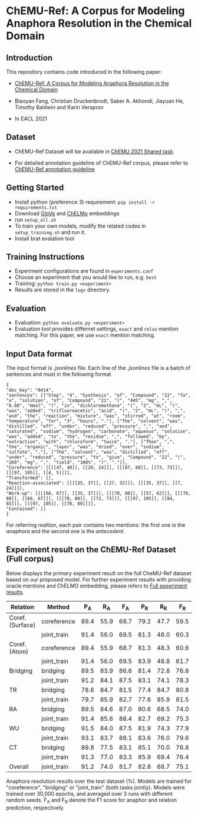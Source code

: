 # ChEMU-Ref: A Corpus for Modeling Anaphora Resolution in the Chemical Domain

## Introduction

This repository contains code introduced in the following paper:

- [ChEMU-Ref: A Corpus for Modeling Anaphora Resolution in the Chemical Domain](https://www.aclweb.org/anthology/2021.eacl-main.116/)

- Biaoyan Fang, Christian Druckenbrodt, Saber A. Akhondi, Jiayuan He, Timothy Baldwin and Karin Verspoor

- In EACL 2021

## Dataset 

- ChEMU-Ref Dataset will be available in [ChEMU 2021 Shared task](http://chemu.eng.unimelb.edu.au/).

- For detailed annotation guideline of ChEMU-Ref corpus, please refer to [ChEMU-Ref annotation guideline](https://data.mendeley.com/datasets/r28xxr6p92)


## Getting Started 
- Install python (preference 3) requirement: `pip install -r requirements.txt`
- Download [GloVe](http://nlp.stanford.edu/data/glove.840B.300d.zip) and [ChELMo](https://github.com/zenanz/ChemPatentEmbeddings) embeddings
- run `setup_all.sh`
- To train your own models, modify the related codes in `setup_training.sh` and run it.
- Install brat evalation tool 

## Training Instructions
- Experiment configurations are found in `experiments.conf`
- Choose an experiment that you would like to run, e.g. `best`
- Training: `python train.py <experiment>`
- Results are stored in the `logs` directory.

## Evaluation
- Evaluation: `python evaluate.py <experiment>`
- Evaluation tool provides differnet settings, `exact` and `relax` mention matching. For this paper, we use `exact` mention matching.

## Input Data format
The input format is *.jsonlines* file. Each line of the *.jsonlines* file is a batch of sentences and must in the following format
```
{
"doc_key": "0414", 
"sentences": [["Step", "4", "Synthesis", "of", "Compound", "22", "To", "a", "solution", "of", "Compound", "21", "(", "445", "mg", ",", "0.88", "mmol", ")", "in", "dichloromethane", "(", "2", "mL", ")", "was", "added", "trifluoroacetic", "acid", "(", "2", "mL", ")", ",", "and", "the", "reaction", "mixture", "was", "stirred", "at", "room", "temperature", "for", "3", "hours", "."], ["The", "solvent", "was", "distilled", "off", "under", "reduced", "pressure", ",", "and", "saturated", "sodium", "hydrogen", "carbonate", "aqueous", "solution", "was", "added", "to", "the", "residue", ",", "followed", "by", "extraction", "with", "chloroform", "twice", "."], ["Then", ",", "the", "organic", "layer", "was", "dried", "over", "sodium", "sulfate", "."], ["The", "solvent", "was", "distilled", "off", "under", "reduced", "pressure", "to", "give", "Compound", "22", "(", "269", "mg", ",", "Yield", "100%", ")", "."]], 
"Coreference": [[[[47, 48]], [[20, 24]]], [[[87, 88]], [[73, 73]]], [[[97, 105]], [[4, 5]]]], 
"Transformed": [], 
"Reaction-associated": [[[[35, 37]], [[27, 32]]], [[[35, 37]], [[7, 24]]]], 
"Work-up": [[[[66, 67]], [[35, 37]]], [[[78, 80]], [[57, 62]]], [[[78, 80]], [[66, 67]]], [[[78, 80]], [[73, 73]]], [[[97, 105]], [[84, 85]]], [[[97, 105]], [[78, 80]]]], 
"Contained": []
}
```
For referring realtion, each pair contains two mentions: the first one is the *anaphora* and the second one is the *antecedent*.

## Experiment result on the ChEMU-Ref Dataset (Full corpus)

Below displays the primary experiment result on the full CheMU-Ref dataset based on our proposed model. For further experiment results with providing oracle mentions and ChELMO embedding, please refers to [Full experiment results](https://github.com/biaoyanf/ChEMU-Ref/blob/main/experiment_result/Full%20ChEMU-Ref%20experiment%20result.pdf).

Relation | Method | P<sub>A</sub> | R<sub>A</sub> | F<sub>A</sub> | P<sub>R</sub> | R<sub>R</sub> | F<sub>R</sub>  
| ------------- | ------------- | ------------- | -------------| ------------- | ------------- | ------------- | ------------- | 
| Coref. (Surface) | coreference  | 89.4 | 55.9 | 68.7 | 79.2 | 47.7 | 59.5  
|                    | joint_train | 91.4 | 56.0 | 69.5 | 81.3 | 48.0 | 60.3  
|     Coref. (Atom) | coreference  | 89.4 | 55.9 | 68.7 | 81.3 | 48.3 | 60.6 
|                    | joint_train | 91.4 | 56.0 | 69.5 | 83.9 | 48.8 | 61.7   
|           Bridging | bridging | 89.5 | 83.9 | 86.6 | 81.4 | 72.8 | 76.8 
|                 | joint_train | 91.2 | 84.1 | 87.5 | 83.1 | 74.1 | 78.3  
|                 TR | bridging | 78.6 | 84.7 | 81.5 | 77.4 | 84.7 | 80.8  
|                 | joint_train | 79.7 | 85.9 | 82.7 | 77.6 | 85.9 | 81.5  
|                 RA | bridging | 89.5 | 84.6 | 87.0 | 80.6 | 68.5 | 74.0  
|                 | joint_train | 91.4 | 85.6 | 88.4 | 82.7 | 69.2 | 75.3     
|                 WU | bridging | 91.5 | 84.0 | 87.5 | 81.9 | 74.3 | 77.9  
|                 | joint_train | 93.1 | 83.7 | 88.1 | 83.6 | 76.0 | 79.6   
|                 CT | bridging | 89.8 | 77.5 | 83.1 | 85.1 | 70.0 | 76.8  
|                 | joint_train | 91.3 | 77.0 | 83.3 | 85.9 | 69.4 | 76.4   
|          Overall| joint_train | 91.2 | 74.0 | 81.7 | 82.8 | 68.7 | 75.1  

Anaphora resolution results over the test dataset (%). Models are trained for "coreference", "bridging" or "joint_train" (both tasks jointly). Models were trained over 30,000 epochs, and averaged over 3 runs with different random seeds. F<sub>A</sub> and F<sub>R</sub> denote the F1 score for anaphor and relation prediction, respectively.
